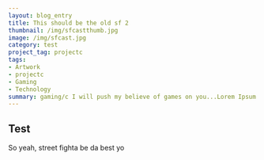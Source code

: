 ```yaml
---
layout: blog_entry
title: This should be the old sf 2
thumbnail: /img/sfcastthumb.jpg
image: /img/sfcast.jpg
category: test
project_tag: projectc
tags:
- Artwork
- projectc
- Gaming
- Technology
summary: gaming/c I will push my believe of games on you...Lorem Ipsum is simply dummy text of the printing and typesetting industry. 
---
```


Test
----

So yeah, street fighta be da best yo
